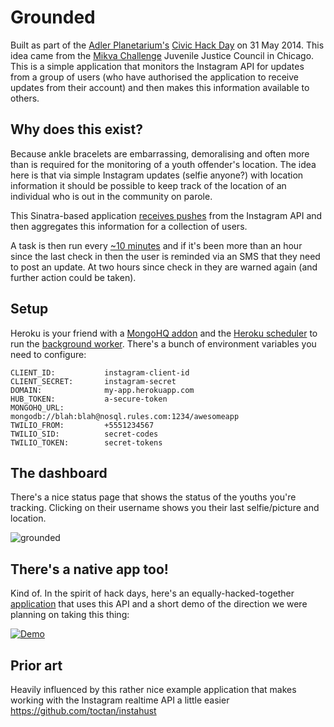 Grounded
======

Built as part of the [Adler Planetarium's](http://www.adlerplanetarium.org/) [Civic Hack Day](http://civichack.adlerplanetarium.org/2014/) on 31 May 2014. This idea came from the [Mikva Challenge](http://www.mikvachallenge.org/) Juvenile Justice Council in Chicago. This is a simple application that monitors the Instagram API for updates from a group of users (who have authorised the application to receive updates from their account) and then makes this information available to others.

## Why does this exist?

Because ankle bracelets are embarrassing, demoralising and often more than is required for the monitoring of a youth offender's location. The idea here is that via simple Instagram updates (selfie anyone?) with location information it should be possible to keep track of the location of an individual who is out in the community on parole.

This Sinatra-based application [receives pushes](http://instagram.com/developer/realtime/) from the Instagram API and then aggregates this information for a collection of users. 

A task is then run every [~10 minutes](https://github.com/arfon/em-youth-api/blob/master/worker.rb) and if it's been more than an hour since the last check in then the user is reminded via an SMS that they need to post an update. At two hours since check in they are warned again (and further action could be taken).

## Setup

Heroku is your friend with a [MongoHQ addon](https://addons.heroku.com/mongohq) and the [Heroku scheduler](https://addons.heroku.com/scheduler) to run the [background worker](https://github.com/arfon/em-youth-api/blob/master/worker.rb). There's a bunch of environment variables you need to configure:

```
CLIENT_ID:           instagram-client-id
CLIENT_SECRET:       instagram-secret
DOMAIN:              my-app.herokuapp.com
HUB_TOKEN:           a-secure-token
MONGOHQ_URL:         mongodb://blah:blah@nosql.rules.com:1234/awesomeapp
TWILIO_FROM:         +5551234567
TWILIO_SID:          secret-codes
TWILIO_TOKEN:        secret-tokens
```

## The dashboard

There's a nice status page that shows the status of the youths you're tracking. Clicking on their username shows you their last selfie/picture and location.

![grounded](https://cloud.githubusercontent.com/assets/4483/3142121/7c39b4d4-e9ab-11e3-81c9-64ef8682e25a.png)


## There's a native app too!

Kind of. In the spirit of hack days, here's an equally-hacked-together [application](https://github.com/karthikb87/SpyOnKids) that uses this API and a short demo of the direction we were planning on taking this thing:

[![Demo](https://cloud.githubusercontent.com/assets/4483/3140944/13ad0a74-e951-11e3-9cc4-d546ed235c8e.png)](https://www.youtube.com/watch?v=CZWj3xXY95s&feature=em-share_video_user)

## Prior art

Heavily influenced by this rather nice example application that makes working with the Instagram realtime API a little easier https://github.com/toctan/instahust
